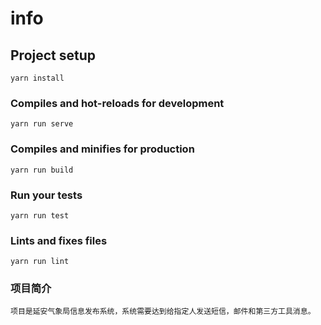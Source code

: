 # info

## Project setup
```
yarn install
```

### Compiles and hot-reloads for development
```
yarn run serve
```

### Compiles and minifies for production
```
yarn run build
```

### Run your tests
```
yarn run test
```

### Lints and fixes files
```
yarn run lint
```

### 项目简介
```
项目是延安气象局信息发布系统，系统需要达到给指定人发送短信，邮件和第三方工具消息。
```